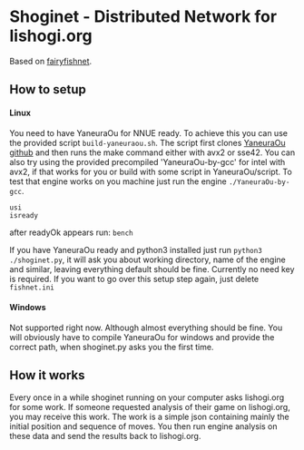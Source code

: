 # Shoginet - Distributed Network for lishogi.org

Based on [fairyfishnet](https://github.com/gbtami/fairyfishnet).

## How to setup

#### Linux

You need to have YaneuraOu for NNUE ready. To achieve this you can use the provided script `build-yaneuraou.sh`. The script first clones [YaneuraOu github](https://github.com/yaneurao/YaneuraOu) and then runs the make command either with avx2 or sse42.
You can also try using the provided precompiled 'YaneuraOu-by-gcc' for intel with avx2, if that works for you or build with some script in YaneuraOu/script.
To test that engine works on you machine just run the engine `./YaneuraOu-by-gcc`.

```
usi
isready
```
after readyOk appears run:
`bench`

If you have YaneuraOu ready and python3 installed just run `python3 ./shoginet.py`, it will ask you about working directory, name of the engine and similar, leaving everything default should be fine. Currently no need key is required. If you want to go over this setup step again, just delete `fishnet.ini`

#### Windows

Not supported right now. Although almost everything should be fine. You will obviously have to compile YaneuraOu for windows and provide the correct path, when shoginet.py asks you the first time. 

## How it works

Every once in a while shoginet running on your computer asks lishogi.org for some work. If someone requested analysis of their game on lishogi.org, you may receive this work. The work is a simple json containing mainly the initial position and sequence of moves. You then run engine analysis on these data and send the results back to lishogi.org.
